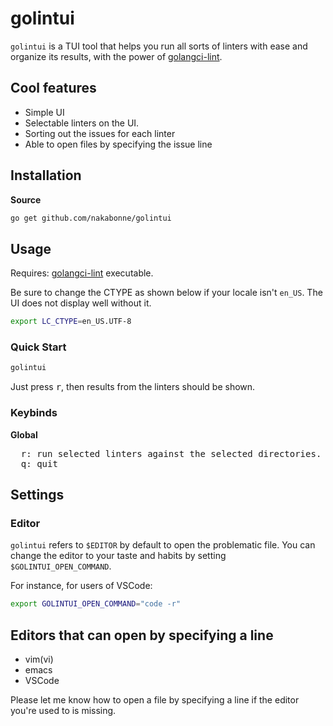 # golintui

`golintui` is a TUI tool that helps you run all sorts of linters with ease and organize its results, with the power of [golangci-lint](https://github.com/golangci/golangci-lint).

## Cool features

- Simple UI
- Selectable linters on the UI.
- Sorting out the issues for each linter
- Able to open files by specifying the issue line


## Installation

**Source**

```bash
go get github.com/nakabonne/golintui
```

## Usage

Requires: [golangci-lint](https://github.com/golangci/golangci-lint) executable.  
  
Be sure to change the CTYPE as shown below if your locale isn't `en_US`. The UI does not display well without it.

```bash
export LC_CTYPE=en_US.UTF-8
```

### Quick Start

```bash
golintui
```

Just press <kbd>r</kbd>, then results from the linters should be shown.

### Keybinds

**Global**

<pre>
  <kbd>r</kbd>: run selected linters against the selected directories.
  <kbd>q</kbd>: quit
</pre>

## Settings

### Editor
`golintui` refers to `$EDITOR` by default to open the problematic file. You can change the editor to your taste and habits by setting `$GOLINTUI_OPEN_COMMAND`.  

For instance, for users of VSCode:

```bash
export GOLINTUI_OPEN_COMMAND="code -r"
```

## Editors that can open by specifying a line

- vim(vi)
- emacs
- VSCode

Please let me know how to open a file by specifying a line if the editor you're used to is missing.
